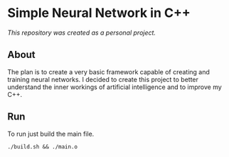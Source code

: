 # Simple Neural Network in C++ 

*This repository was created as a personal project.*

## About
The plan is to create a very basic framework capable of creating and training neural networks.
I decided to create this project to better understand the inner workings of artificial intelligence and to improve my C++.

## Run
To run just build the main file.

``` shell
./build.sh && ./main.o
```

